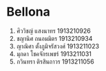 # Bellona
1. ศิววิชญ์ แสงนาทร 1913210926
2. ชญานิศ ถนอมมิตร 1913210934 
3. ญาณิศา ตั้งภูมิจรัสวงศ์ 1913211023 
4. มุกดา โชคจักรเพชร์ 1913211031 
5. กวินทรา ติรสินถาวร 1913211056
